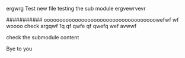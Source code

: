 ergwrg
Test
new file
testing the sub module
 ergvewrvevr


########### oooooooooooooooooooooooooooooooooooowefwf wf woooo
check
argqwf   1q  qf qwfe  qf  qwefq wef
avwwf

check the submodule content


Bye to you
